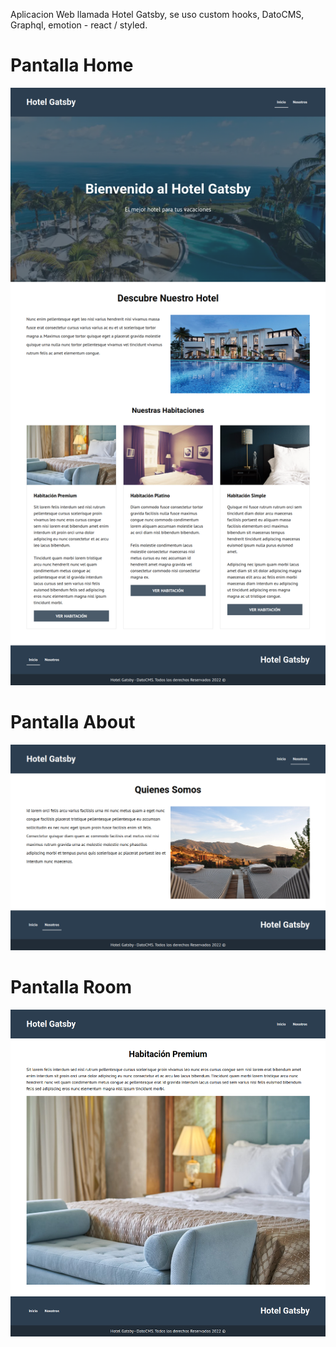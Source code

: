 Aplicacion Web llamada Hotel Gatsby, se uso custom hooks, DatoCMS, Graphql, emotion - react / styled.


# Pantalla Home
![Image home](https://github.com/jocnn/hotel_gatsby/blob/main/src/images/gatsby_hotel_home.png)


# Pantalla About
![Image about](https://github.com/jocnn/hotel_gatsby/blob/main/src/images/gatsby_hotel_about.png)


# Pantalla Room
![Image room](https://github.com/jocnn/hotel_gatsby/blob/main/src/images/gatsby_hotel_room.png)